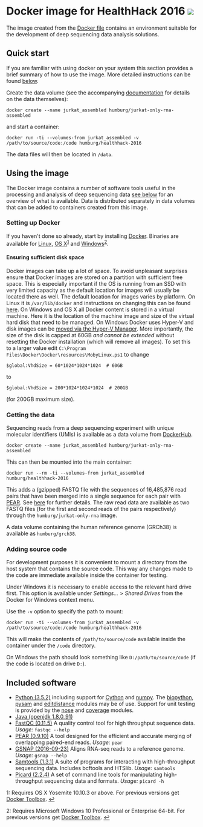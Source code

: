 # Docker image for HealthHack 2016 [![](https://images.microbadger.com/badges/version/humburg/healthhack-2016.svg)](https://hub.docker.com/r/humburg/healthhack-2016/ "View the image on DockerHub")

The image created from the [Docker file](Dockerfile) contains an environment suitable
for the development of deep sequencing data analysis solutions.

## Quick start
If you are familiar with using docker on your system this section provides a brief
summary of how to use the image. More detailed instructions can be found
[below](#using-the-image).

Create the data volume (see the accompanying [documentation](data/assembled/README.md)
for details on the data themselves):

```
docker create --name jurkat_assembled humburg/jurkat-only-rna-assembled
```

and start a container:

```
docker run -ti --volumes-from jurkat_assembled -v /path/to/source/code:/code humburg/healthhack-2016
```

The data files will then be located in `/data`.

## Using the image
The Docker image contains a number of software tools useful in the processing and analysis
of deep sequencing data [see below](#included-software) for an overview of what is available.
Data is distributed separately in data volumes that can be added to containers created from
this image.

### Setting up Docker
If you haven't done so already, start by installing 
[Docker](https://www.docker.com/products/overview). Binaries
are available for [Linux](https://docs.docker.com/engine/installation/linux/),
[OS X](https://download.docker.com/mac/stable/Docker.dmg)<sup name="a1">[1](#fn1)</sup> and 
[Windows](https://download.docker.com/win/stable/InstallDocker.msi)<sup name="a2">[2](#fn2)</sup>. 

#### Ensuring sufficient disk space
Docker images can take up a lot of space. To avoid unpleasant surprises ensure that
Docker images are stored on a partition with sufficient free space. This is especially
important if the OS is running from an SSD with very limited capacity as the default location
for images will usually be located there as well. The default location for images varies
by platform. On Linux it is `/var/lib/docker` and instructions on changing this can be found 
[here](https://forums.docker.com/t/how-do-i-change-the-docker-image-installation-directory/1169).
 On Windows and OS X all Docker content is stored in a virtual machine. Here it is the location
 of the machine image and size of the virtual hard disk that need to be managed. On Windows
 Docker uses Hyper-V and disk images can be 
 [moved via the Hyper-V Manager](https://technet.microsoft.com/en-au/library/cc708355(v=ws.10).aspx). More importantly, the size of the disk is capped at 60GB *and cannot be extended* without
 resetting the Docker installation (which will remove all images). To set this to a larger
 value edit `C:\Program Files\Docker\Docker\resources\MobyLinux.ps1` to change

 ```
$global:VhdSize = 60*1024*1024*1024  # 60GB
 ```

 to 

 ```
$global:VhdSize = 200*1024*1024*1024  # 200GB
 ```
 
 (for 200GB maximum size).

### Getting the data
Sequencing reads from a deep sequencing experiment with unique molecular identifiers (UMIs)
is available as a data volume from 
[DockerHub](https://hub.docker.com/r/humburg/jurkat-only-rna-assembled/).

```
docker create --name jurkat_assembled humburg/jurkat-only-rna-assembled
``` 

This can then be mounted into the main container:

```
docker run --rm -ti --volumes-from jurkat_assembled humburg/healthhack-2016
```

This adds a (gzipped) FASTQ file with the sequences of 16,485,876 read pairs
that have been merged into a single sequence for each pair with 
[PEAR](http://sco.h-its.org/exelixis/web/software/pear/doc.html).
See [here](data/assembled/README.md) for further details. The raw read
data are available as two FASTQ files (for the first and second reads of 
the pairs respectively) through the `humburg/jurkat-only-rna` image. 

A data volume containing the human reference genome (GRCh38) is available
as `humburg/grch38`.

### Adding source code
For development purposes it is convenient to mount a directory from the
host system that contains the source code. This way any changes made to
the code are immediate available inside the container for testing.

Under Windows it is necessary to enable access to the relevant hard drive
first. This option is available under *Settings...* > *Shared Drives* from
the Docker for Windows context menu.

Use the `-v` option to specify the path to mount:

```
docker run -ti --volumes-from jurkat_assembled -v /path/to/source/code:/code humburg/healthhack-2016
```

This will make the contents of `/path/to/source/code` available inside the container
under the `/code` directory.

On Windows the path should look something like `D:/path/to/source/code` (if the code is located on drive `D:`).

## Included software
* [Python (3.5.2)](https://docs.python.org/3/whatsnew/3.5.html)
  including support for [Cython](http://cython.org/) and [numpy](http://www.numpy.org/).
  The [biopython](http://biopython.org/wiki/Documentation), 
  [pysam](http://pysam.readthedocs.io/en/latest/)
  and [editdistance](https://github.com/aflc/editdistance) modules may be of use.
  Support for unit testing is provided by the [nose](http://nose.readthedocs.io/en/latest/)
  and [coverage](https://coverage.readthedocs.io/en/coverage-4.2/) modules.
* [Java (openjdk 1.8.0_91)](http://www.oracle.com/technetwork/java/javase/overview/java8-2100321.html)
* [FastQC (0.11.5)](http://www.bioinformatics.babraham.ac.uk/projects/fastqc/)
  A quality control tool for high throughput sequence data.
  *Usage:* `fastqc --help`
* [PEAR (0.9.10)](http://sco.h-its.org/exelixis/web/software/pear/doc.html) A tool 
  designed for the efficient and accurate merging of overlapping paired-end
  reads.
  *Usage:* `pear`
* [GSNAP (2016-09-23)](http://research-pub.gene.com/gmap/) 
  Aligns RNA-seq reads to a reference genome.
  *Usage:* `gsnap --help`
* [Samtools (1.3.1)](http://www.htslib.org/) A suite of programs for interacting with
  high-throughput sequencing data. Includes bcftools and HTSlib. 
  *Usage:* `samtools`
* [Picard (2.2.4)](https://broadinstitute.github.io/picard/) 
  A set of command line tools for manipulating high-throughput sequencing data
  and formats. 
  *Usage:* `picard -h`

<a name="fn1">1</a>: Requires OS X Yosemite 10.10.3 or above.
For previous versions get [Docker Toolbox](https://www.docker.com/products/docker-toolbox). [↩](#a1)

<a name="fn2">2</a>: Requires Microsoft Windows 10 Professional or Enterprise 64-bit. 
For previous versions get [Docker Toolbox](https://www.docker.com/products/docker-toolbox). [↩](#a2)
